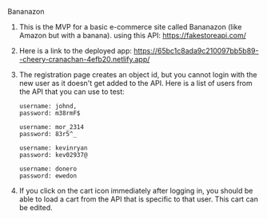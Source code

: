 Bananazon

1.  This is the MVP for a basic e-commerce site called Bananazon (like Amazon but with a banana).
    using this API: https://fakestoreapi.com/
2.  Here is a link to the deployed app: https://65bc1c8ada9c210097bb5b89--cheery-cranachan-4efb20.netlify.app/
3.  The registration page creates an object id, but you cannot login with the new user as it doesn't get added to the API. Here is a list of users from the API that you can use to test:

        username: johnd,
        password: m38rmF$

        username: mor_2314
        password: 83r5^_

        username: kevinryan
        password: kev02937@

        username: donero
        password: ewedon

4.  If you click on the cart icon immediately after logging in, you should be able to load a cart from the API that is specific to that user. This cart can be edited.
